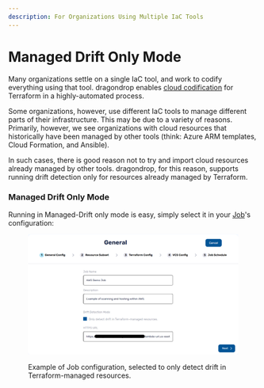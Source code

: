 ```yaml
---
description: For Organizations Using Multiple IaC Tools
---
```


# Managed Drift Only Mode

Many organizations settle on a single IaC tool, and work to codify everything using that tool. dragondrop enables [cloud codification](job-output.md#new-terraform-code-for-external-resources) for Terraform in a highly-automated process.

Some organizations, however, use different IaC tools to manage different parts of their infrastructure. This may be due to a variety of reasons. Primarily, however, we see organizations with cloud resources that historically have been managed by other tools (think: Azure ARM templates, Cloud Formation, and Ansible).

In such cases, there is good reason not to try and import cloud resources already managed by other tools. dragondrop, for this reason, supports running drift detection only for resources already managed by Terraform.

### Managed Drift Only Mode

Running in Managed-Drift only mode is easy, simply select it in your [Job](what-is-a-job.md)'s configuration:

<figure><img src="../../.gitbook/assets/20230514_job_configuration.png" alt=""><figcaption><p>Example of Job configuration, selected to only detect drift in Terraform-managed resources.</p></figcaption></figure>


